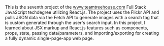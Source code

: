 This is the seventh project of the www.teamtreehouse.com Full Stack JavaScript techdegree utilizing React.js. The project uses the Flickr API and pulls JSON data via the Fetch API to generate images with a search tag that is custom generated through the user's search input. In this project, I learned about JSX markup and React.js features such as components, props, state, passing data/parameters, and importing/exporting for creating a fully dynamic single-page-app web page.